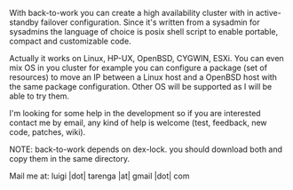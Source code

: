 With back-to-work you can create a high availability cluster with in active-standby failover configuration. Since it's written from a sysadmin for sysadmins the language of choice is posix shell script to enable portable, compact and customizable code.

Actually it works on Linux, HP-UX, OpenBSD, CYGWIN, ESXi. You can even mix OS in you cluster for example you can configure a package (set of resources) to move an IP between a Linux host and a OpenBSD host with the same package configuration.
Other OS will be supported as I will be able to try them.

I'm looking for some help in the development so if you are interested contact me by email, any kind of help is welcome (test, feedback, new code, patches, wiki).

NOTE: back-to-work depends on dex-lock. you should download
both and copy them in the same directory.

Mail me at: luigi |dot| tarenga |at| gmail |dot| com